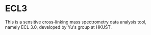 # ECL3
This is a sensitive cross-linking mass spectrometry data analysis tool, namely ECL 3.0, developed by Yu's group at HKUST.
